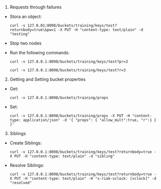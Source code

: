 1) Requests through failures

  - Stora an object:

        curl -v 127.0.01:8098/buckets/training/keys/test?returnbody=true\&pw=1 -X PUT -H "content-type: text/plain" -d "testing"

  - Stop two nodes

  - Run the following commands:

        curl -v 127.0.0.1:8098/buckets/training/keys/test?pr=3

        curl -v 127.0.0.1:8098/buckets/training/keys/test?r=3


2) Getting and Setting bucket properties

  - Get:

        curl -v 127.0.0.1:8098/buckets/training/props

  - Set:

        curl -v 127.0.0.1:8098/buckets/training/props -X PUT -H "content-type: application/json" -d '{ "props": { "allow_mult":true, "r":1 } }'

3) Siblings

  - Create Siblings:

        curl -v 127.0.0.1:8098/buckets/training/keys/test?returnbody=true -X PUT -H "content-type: text/plain" -d "sibling"

  - Resolve Siblings:

        curl -v 127.0.0.1:8098/buckets/training/keys/test?returnbody=true -X PUT -H "content-type: text/plain" -H "x-riak-vclock: [vclock]" -d "resolved"
